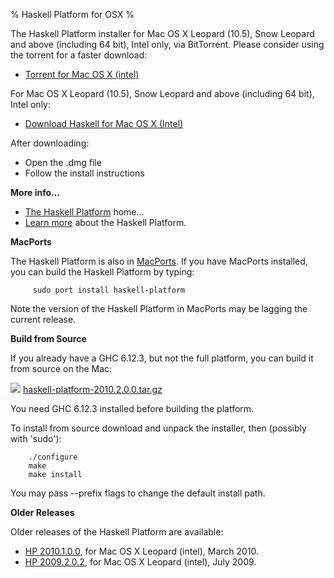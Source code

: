 % Haskell Platform for OSX
%

The Haskell Platform installer for Mac OS X Leopard (10.5), Snow Leopard
and above (including 64 bit), Intel only, via BitTorrent.  Please consider using the torrent for a faster download:

* <a id="download" href="http://hackage.haskell.org/platform/2010.2.0.0/torrents/haskell-platform-2010.2.0.0.i386.dmg.torrent" onClick="javascript: pageTracker._trackPageview('/downloads/torrent/mac'); ">Torrent for Mac OS X (intel)</a>

For Mac OS X Leopard (10.5), Snow Leopard and above (including 64 bit),
Intel only:

* <a id="download" href="http://hackage.haskell.org/platform/2010.2.0.0/haskell-platform-2010.2.0.0.i386.dmg" onClick="javascript: pageTracker._trackPageview('/downloads/mac'); ">Download Haskell for Mac OS X (Intel)</a>

After downloading:

* Open the .dmg file
* Follow the install instructions

**More info...**

* [The Haskell Platform] home...
* [Learn more] about the Haskell Platform.

[The Haskell Platform]: index.html
[Learn more]: contents.html

**MacPorts**

The Haskell Platform is also in [MacPorts].  If you have MacPorts installed,
you can build the Haskell Platform by typing:

         sudo port install haskell-platform

[MacPorts]: http://macports.org

Note the version of the Haskell Platform in MacPorts may be lagging the
current release.

**Build from Source**

If you already have a GHC 6.12.3, but not the full platform, you can build
it from source on the Mac:

![](http://hackage.haskell.org/platform/icons/source.png)
<a href="http://hackage.haskell.org/platform/2010.2.0.0/haskell-platform-2010.2.0.0.tar.gz" onClick="javascript: pageTracker._trackPageview('/downloads/source'); ">haskell-platform-2010.2.0.0.tar.gz</a>

You need GHC 6.12.3 installed before building the platform.

To install from source download and unpack the installer, then (possibly with 'sudo'):

        ./configure
        make
        make install

You may pass --prefix flags to change the default install path.

**Older Releases**

Older releases of the Haskell Platform are available:

* <a id="download" href="http://hackage.haskell.org/platform/2010.1.0.0/haskell-platform-2010.1.0.1-i386.dmg" onClick="javascript: pageTracker._trackPageview('/downloads/mac/old'); ">HP 2010.1.0.0</a>, for Mac OS X Leopard (intel), March 2010.
* <a id="download" href="http://hackage.haskell.org/platform/2009.2.0.2/haskell-platform-2009.2.0.2-i386.dmg" onClick="javascript: pageTracker._trackPageview('/downloads/mac/old'); ">HP 2009.2.0.2</a>, for Mac OS X Leopard (intel), July 2009.
